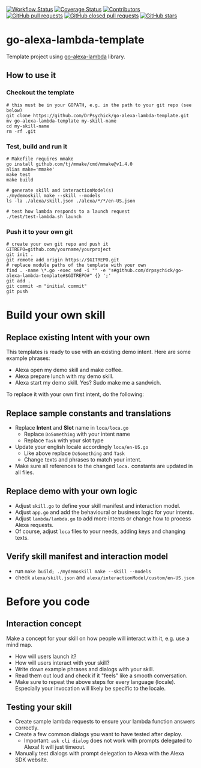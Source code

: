 [![Workflow Status](https://img.shields.io/github/actions/workflow/status/drpsychick/go-alexa-lambda-template/ci.yaml)](https://github.com/DrPsychick/go-alexa-lambda-template/actions)
[![Coverage Status](https://coveralls.io/repos/github/DrPsychick/go-alexa-lambda-template/badge.svg?branch=main)](https://coveralls.io/github/DrPsychick/go-alexa-lambda-template?branch=main)
[![Contributors](https://img.shields.io/github/contributors/drpsychick/go-alexa-lambda-template.svg)](https://github.com/drpsychick/go-alexa-lambda-template/graphs/contributors)
[![GitHub pull requests](https://img.shields.io/github/issues-pr/drpsychick/go-alexa-lambda-template.svg)](https://github.com/drpsychick/go-alexa-lambda-template/pulls)
[![GitHub closed pull requests](https://img.shields.io/github/issues-pr-closed/drpsychick/go-alexa-lambda-template.svg)](https://github.com/drpsychick/go-alexa-lambda-template/pulls?q=is%3Apr+is%3Aclosed)
[![GitHub stars](https://img.shields.io/github/stars/drpsychick/go-alexa-lambda-template.svg)](https://github.com/drpsychick/go-alexa-lambda-template)

# go-alexa-lambda-template
Template project using [go-alexa-lambda](https://github.com/DrPsychick/go-alexa-lambda) library.

## How to use it
### Checkout the template
```shell
# this must be in your GOPATH, e.g. in the path to your git repo (see below)
git clone https://github.com/DrPsychick/go-alexa-lambda-template.git
mv go-alexa-lambda-template my-skill-name
cd my-skill-name
rm -rf .git
```

### Test, build and run it
```shell
# Makefile requires mmake
go install github.com/tj/mmake/cmd/mmake@v1.4.0
alias make='mmake'
make test
make build

# generate skill and interactionModel(s)
./mydemoskill make --skill --models
ls -la ./alexa/skill.json ./alexa/*/*/en-US.json

# test how lambda responds to a launch request
./test/test-lambda.sh launch
```

### Push it to your own git
```shell
# create your own git repo and push it
GITREPO=github.com/yourname/yourproject
git init .
git remote add origin https://$GITREPO.git
# replace module paths of the template with your own
find . -name \*.go -exec sed -i "" -e "s#github.com/drpsychick/go-alexa-lambda-template#$GITREPO#" {} ';'
git add .
git commit -m "initial commit"
git push
```

# Build your own skill
## Replace existing Intent with your own
This templates is ready to use with an existing demo intent. Here are some example phrases:
* Alexa open my demo skill and make coffee.
* Alexa prepare lunch with my demo skill.
* Alexa start my demo skill. Yes? Sudo make me a sandwich.

To replace it with your own first intent, do the following:
## Replace sample constants and translations
* Replace **Intent** and **Slot** name in `loca/loca.go`
  * Replace `DoSomething` with your intent name
  * Replace `Task` with your slot type
* Update your english locale accordingly `loca/en-US.go`
  * Like above replace `DoSomething` and `Task`
  * Change texts and phrases to match your intent.
* Make sure all references to the changed `loca.` constants are updated in all files.

## Replace demo with your own logic
* Adjust `skill.go` to define your skill manifest and interaction model.
* Adjust `app.go` and add the behavioural or business logic for your intents.
* Adjust `lambda/lambda.go` to add more intents or change how to process Alexa requests.
* Of course, adjust `loca` files to your needs, adding keys and changing texts.

## Verify skill manifest and interaction model
* run `make build; ./mydemoskill make --skill --models`
* check `alexa/skill.json` and `alexa/interactionModel/custom/en-US.json`


# Before you code
## Interaction concept
Make a concept for your skill on how people will interact with it, e.g. use a mind map.
* How will users launch it?
* How will users interact with your skill?
* Write down example phrases and dialogs with your skill.
* Read them out loud and check if it "feels" like a smooth conversation.
* Make sure to repeat the above steps for every language (locale). Especially your invocation will likely be specific to the locale.

## Testing your skill
* Create sample lambda requests to ensure your lambda function answers correctly.
* Create a few common dialogs you want to have tested after deploy.
  * Important: `ask cli dialog` does not work with prompts delegated to Alexa! It will just timeout.
* Manually test dialogs with prompt delegation to Alexa with the Alexa SDK website.

